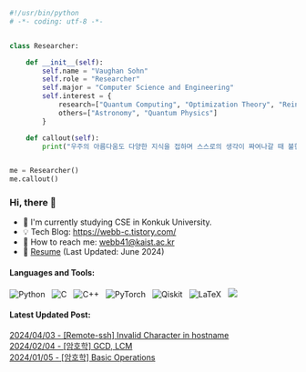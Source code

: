 
```python
#!/usr/bin/python
# -*- coding: utf-8 -*-


class Researcher:

    def __init__(self):
        self.name = "Vaughan Sohn"
        self.role = "Researcher"
        self.major = "Computer Science and Engineering"
        self.interest = {
            research=["Quantum Computing", "Optimization Theory", "Reinforcement Learning"],
            others=["Astronomy", "Quantum Physics"]
        }

    def callout(self):
        print("우주의 아름다움도 다양한 지식을 접하며 스스로의 생각이 짜여나갈 때 불현듯 나를 덮쳐오리라.")


me = Researcher()
me.callout()
```
### Hi, there 👋
- 🔭 I'm currently studying CSE in Konkuk University.
- 💡 Tech Blog: https://webb-c.tistory.com/
- 📮 How to reach me: webb41@kaist.ac.kr
- 🚀 [Resume](http://webb-c.github.io/files/CV.pdf) (Last Updated: June 2024)

#### Languages and Tools:
![Python](https://img.shields.io/badge/-Python-black?logo=Python&style=social)&nbsp;&nbsp;
![C](https://img.shields.io/badge/c-%2300599C.svg?style=social&logo=c)&nbsp;&nbsp;
![C++](https://img.shields.io/badge/c++-%2300599C.svg?style=social&logo=c%2B%2B)&nbsp;&nbsp;
![PyTorch](https://img.shields.io/badge/PyTorch-%23EE4C2C.svg?style=social&logo=PyTorch)&nbsp;&nbsp;
![Qiskit](https://img.shields.io/badge/Qiskit-%236929C4.svg?style=social&logo=Qiskit)&nbsp;&nbsp;
![LaTeX](https://img.shields.io/badge/latex-%23008080.svg?style=social&logo=latex)&nbsp;&nbsp;
<a href="https://solved.ac/profile/jwst0210"><img src="http://mazassumnida.wtf/api/mini/generate_badge?boj=jwst0210"/></a>

#### Latest Updated Post:
[2024/04/03 - [Remote-ssh] Invalid Character in hostname](https://webb-c.tistory.com/19) <br/>
[2024/02/04 - [암호학] GCD, LCM](https://webb-c.tistory.com/18) <br/>
[2024/01/05 - [암호학] Basic Operations](https://webb-c.tistory.com/17) <br/>
